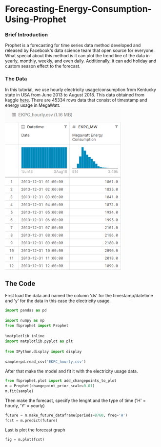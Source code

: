 # Forecasting-Energy-Consumption-Using-Prophet
### Brief Introduction
Prophet is a forecasting for time series data method developed and released by Facebook's data science team that open source for everyone.  What special about this method is it can plot the trend line of the data in yearly, monthly, weekly, and even daily. Additionally, it can add holiday and custom season effect to the forecast.


### The Data
In this tutorial, we use hourly electricity usage/consumption from Kentucky state in USA from June 2013 to August 2018. This data obtained from kaggle [here](https://www.kaggle.com/robikscube/hourly-energy-consumption#EKPC_hourly.csv). There are 45334 rows data that consist of timestamp and energy usage in MegaWatt. ![Preview of the data](https://raw.githubusercontent.com/anandwigma/Forecasting-Energy-Consumption-Using-Prophet/master/images/EKPC%20data.png)

## The Code
First load the data and named the column 'ds' for the timestamp/datetime and 'y' for the data in this case the electricity usage.
```python
import pandas as pd

import numpy as np
from fbprophet import Prophet

%matplotlib inline
import matplotlib.pyplot as plt

from IPython.display import display

sample=pd.read_csv('EKPC_hourly.csv')
```

After that make the model and fit it with the electricity usage data.
```python
from fbprophet.plot import add_changepoints_to_plot
m = Prophet(changepoint_prior_scale=0.01)
m.fit(sample)
```

Then make the forecast, specify the lenght and the type of time ('H' = hourly, 'Y' = yearly)
```python
future = m.make_future_dataframe(periods=8760, freq='H')
fcst = m.predict(future)
```

Last is plot the forecast graph
```python
fig = m.plot(fcst)
```

